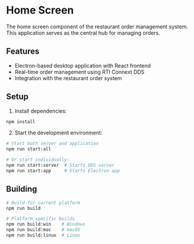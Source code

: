 # Home Screen

The home screen component of the restaurant order management system. This application serves as the central hub for managing orders.

## Features
- Electron-based desktop application with React frontend
- Real-time order management using RTI Connext DDS
- Integration with the restaurant order system

## Setup
1. Install dependencies:
```bash
npm install
```
2. Start the development environment:
```bash
# Start both server and application
npm run start:all

# Or start individually:
npm run start:server  # Starts DDS server
npm run start:app     # Starts Electron app
```

## Building
```bash
# Build for current platform
npm run build

# Platform specific builds
npm run build:win    # Windows
npm run build:mac    # macOS
npm run build:linux  # Linux
```
